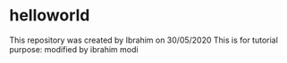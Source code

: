 # helloworld
This repository was created by Ibrahim on 30/05/2020
This is for tutorial purpose: modified by ibrahim
modi